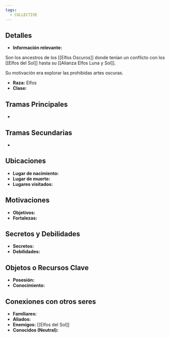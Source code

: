 ```yaml
---
tags:
  - COLLECTIVE
---
```

## Detalles
- **Información relevante:**

Son los ancestros de los [[Elfos Oscuros]] donde tenían un conflicto con los [[Elfos del Sol]] hasta su [[Alianza Elfos Luna y Sol]].

Su motivación era explorar las prohibidas artes oscuras.

- **Raza:** Elfos
- **Clase:**

## Tramas Principales
- 

## Tramas Secundarias
- 

## Ubicaciones
- **Lugar de nacimiento:**
- **Lugar de muerte:**
- **Lugares visitados:**

## Motivaciones
- **Objetivos:**
- **Fortalezas:**

## Secretos y Debilidades 
- **Secretos:**
- **Debilidades:**

## Objetos o Recursos Clave
- **Posesión:**
- **Conocimiento:**

## Conexiones con otros seres
- **Familiares:**
- **Aliados:**
- **Enemigos:** [[Elfos del Sol]]
- **Conocidos (Neutral):**